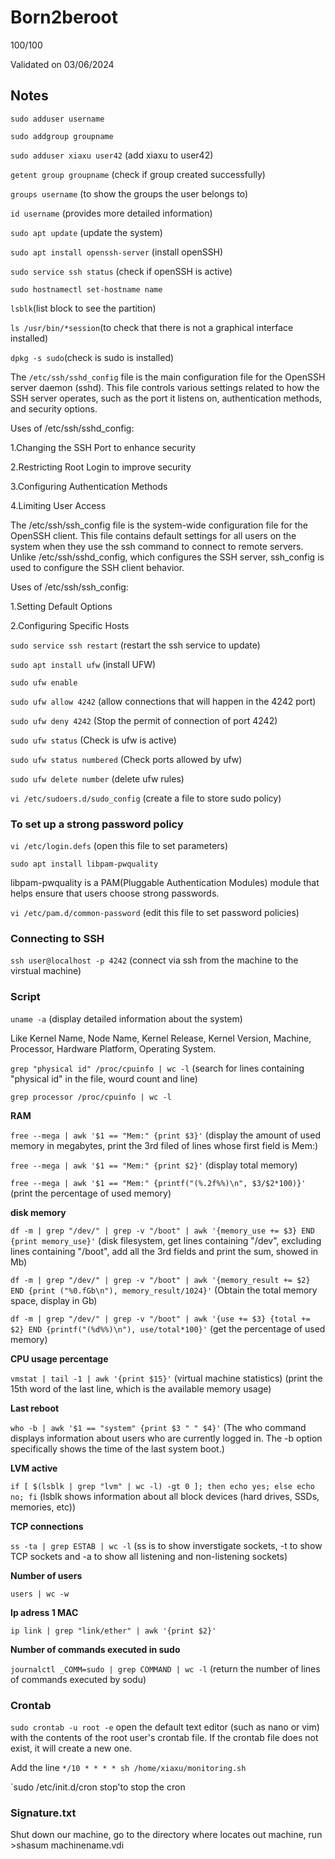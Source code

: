 # Born2beroot

100/100

Validated on 03/06/2024

## Notes

`sudo adduser username`

`sudo addgroup groupname`

`sudo adduser xiaxu user42`
(add xiaxu to user42)

`getent group groupname`
(check if group created successfully)

`groups username`
(to show the groups the user belongs to)

`id username`
(provides more detailed information)

`sudo apt update`
(update the system)

`sudo apt install openssh-server`
(install openSSH)

`sudo service ssh status`
(check if openSSH is active)

`sudo hostnamectl set-hostname name`

`lsblk`(list block to see the partition)

`ls /usr/bin/*session`(to check that there is not a graphical interface installed)

`dpkg -s sudo`(check is sudo is installed)

The `/etc/ssh/sshd_config` file is the main configuration file for the OpenSSH server daemon (sshd). This file controls various settings related to how the SSH server operates, such as the port it listens on, authentication methods, and security options.

Uses of /etc/ssh/sshd_config:

1.Changing the SSH Port to enhance security

2.Restricting Root Login to improve security

3.Configuring Authentication Methods

4.Limiting User Access


The /etc/ssh/ssh_config file is the system-wide configuration file for the OpenSSH client. This file contains default settings for all users on the system when they use the ssh command to connect to remote servers. Unlike /etc/ssh/sshd_config, which configures the SSH server, ssh_config is used to configure the SSH client behavior.

Uses of /etc/ssh/ssh_config:

1.Setting Default Options

2.Configuring Specific Hosts

`sudo service ssh restart`
(restart the ssh service to update)

`sudo apt install ufw`
(install UFW)

`sudo ufw enable`

`sudo ufw allow 4242`
(allow connections that will happen in the 4242 port)

`sudo ufw deny 4242`
(Stop the permit of connection of port 4242)

`sudo ufw status`
(Check is ufw is active)

`sudo ufw status numbered`
(Check ports allowed by ufw)

`sudo ufw delete number`
(delete ufw rules)

`vi /etc/sudoers.d/sudo_config`
(create a file to store sudo policy)

### To set up a strong password policy

`vi /etc/login.defs`
(open this file to set parameters)

`sudo apt install libpam-pwquality`

libpam-pwquality is a PAM(Pluggable Authentication Modules) module that helps ensure that users choose strong passwords. 

`vi /etc/pam.d/common-password`
(edit this file to set password policies)

### Connecting to SSH

`ssh user@localhost -p 4242`
(connect via ssh from the machine to the virstual machine)

### Script

`uname -a`
(display detailed information about the system)

Like Kernel Name, Node Name, Kernel Release, Kernel Version, Machine, Processor, Hardware Platform, Operating System.

`grep "physical id" /proc/cpuinfo | wc -l`
(search for lines containing "physical id" in the file, wourd count and line)

`grep processor /proc/cpuinfo | wc -l`

**RAM**

`free --mega | awk '$1 == "Mem:" {print $3}'`
(display the amount of used memory in megabytes, print the 3rd filed of lines whose first field is Mem:)

`free --mega | awk '$1 == "Mem:" {print $2}'`
(display total memory)

`free --mega | awk '$1 == "Mem:" {printf("(%.2f%%)\n", $3/$2*100)}'`
(print the percentage of used memory)

**disk memory**

`df -m | grep "/dev/" | grep -v "/boot" | awk '{memory_use += $3} END {print memory_use}'`
(disk filesystem, get lines containing "/dev", excluding lines containing "/boot", add all the 3rd fields and print the sum, showed in Mb)

`df -m | grep "/dev/" | grep -v "/boot" | awk '{memory_result += $2} END {print ("%0.fGb\n"), memory_result/1024}'`
(Obtain the total memory space, display in Gb)

`df -m | grep "/dev/" | grep -v "/boot" | awk '{use += $3} {total += $2} END {printf("(%d%%)\n"), use/total*100}'`
(get the percentage of used memory)

**CPU usage percentage**

`vmstat | tail -1 | awk '{print $15}'`
(virtual machine statistics) (print the 15th word of the last line, which is the available memory usage)

**Last reboot**

`who -b | awk '$1 == "system" {print $3 " " $4}'`
(The who command displays information about users who are currently logged in.
The -b option specifically shows the time of the last system boot.)

**LVM active**

`if [ $(lsblk | grep "lvm" | wc -l) -gt 0 ]; then echo yes; else echo no; fi`
(lsblk shows information about all block devices (hard drives, SSDs, memories, etc))

**TCP connections**

`ss -ta | grep ESTAB | wc -l`
(ss is to show inverstigate sockets, -t to show TCP sockets and -a to show all listening and non-listening sockets)

**Number of users**

`users | wc -w`

**Ip adress 1 MAC**

`ip link | grep "link/ether" | awk '{print $2}'`

**Number of commands executed in sudo**

`journalctl _COMM=sudo | grep COMMAND | wc -l`
(return the number of lines of commands executed by sodu)

### Crontab

`sudo crontab -u root -e`
open the default text editor (such as nano or vim) with the contents of the root user's crontab file. If the crontab file does not exist, it will create a new one.

Add the line `*/10 * * * * sh /home/xiaxu/monitoring.sh`

`sudo /etc/init.d/cron stop'to stop the cron

### Signature.txt

Shut down our machine, go to the directory where locates out machine, run >shasum machinename.vdi
